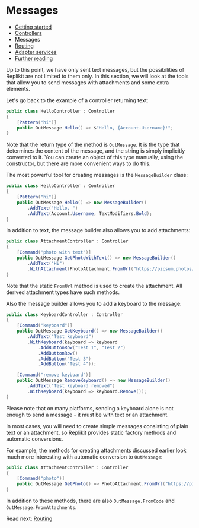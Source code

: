 # Messages

- [Getting started](getting-started.md)
- [Controllers](controllers.md)
- Messages
- [Routing](routing.md)
- [Adapter services](adapter-services.md)
- [Further reading](further-reading.md)

Up to this point, we have only sent text messages, but the possibilities of Replikit are not limited to them only. In
this section, we will look at the tools that allow you to send messages with attachments and some extra elements.

Let's go back to the example of a controller returning text:

```c#
public class HelloController : Controller
{
    [Pattern("hi")]
    public OutMessage Hello() => $"Hello, {Account.Username}!";
}
```

Note that the return type of the method is `OutMessage`. It is the type that determines the content of the message, and
the string is simply implicitly converted to it. You can create an object of this type manually, using the constructor,
but there are more convenient ways to do this.

The most powerful tool for creating messages is the `MessageBuilder` class:

```c#
public class HelloController : Controller
{
    [Pattern("hi")]
    public OutMessage Hello() => new MessageBuilder()
        .AddText("Hello, ")
        .AddText(Account.Username, TextModifiers.Bold);
}
```

In addition to text, the message builder also allows you to add attachments:

```c#
public class AttachmentController : Controller
{
    [Command("photo with text")]
    public OutMessage GetPhotoWithText() => new MessageBuilder()
        .AddText("Hi")
        .WithAttachment(PhotoAttachment.FromUrl("https://picsum.photos/512"));
}
```

Note that the static `FromUrl` method is used to create the attachment. All derived attachment types have such methods.

Also the message builder allows you to add a keyboard to the message:

```c#
public class KeyboardController : Controller
{
    [Command("keyboard")]
    public OutMessage GetKeyboard() => new MessageBuilder()
        .AddText("Test keyboard")
        .WithKeyboard(keyboard => keyboard
            .AddButtonRow("Test 1", "Test 2")
            .AddButtonRow()
            .AddButton("Test 3")
            .AddButton("Test 4"));

    [Command("remove keyboard")]
    public OutMessage RemoveKeyboard() => new MessageBuilder()
        .AddText("Test keyboard removed")
        .WithKeyboard(keyboard => keyboard.Remove());
}
```

Please note that on many platforms, sending a keyboard alone is not enough to send a message - it must be with text or
an attachment.

In most cases, you will need to create simple messages consisting of plain text or an attachment, so Replikit provides
static factory methods and automatic conversions.

For example, the methods for creating attachments discussed earlier look much more interesting with automatic conversion
to `OutMessage`:

```c#
public class AttachmentController : Controller
{
    [Command("photo")]
    public OutMessage GetPhoto() => PhotoAttachment.FromUrl("https://picsum.photos/512");
}
```

In addition to these methods, there are also `OutMessage.FromCode` and ` OutMessage.FromAttachments`.

Read next: [Routing](routing.md)
